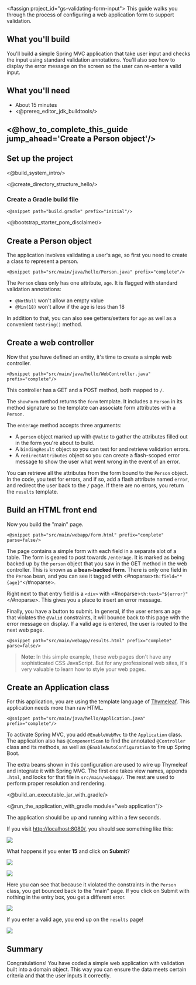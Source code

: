 <#assign project_id="gs-validating-form-input">
This guide walks you through the process of configuring a web application form to support validation.

What you'll build
-----------------

You'll build a simple Spring MVC application that take user input and checks the input using standard validation annotations. You'll also see how to display the error message on the screen so the user can re-enter a valid input.


What you'll need
----------------

 - About 15 minutes
 - <@prereq_editor_jdk_buildtools/>


## <@how_to_complete_this_guide jump_ahead='Create a Person object'/>


<a name="scratch"></a>
Set up the project
------------------

<@build_system_intro/>

<@create_directory_structure_hello/>

### Create a Gradle build file

    <@snippet path="build.gradle" prefix="initial"/>

<@bootstrap_starter_pom_disclaimer/>


<a name="initial"></a>
Create a Person object
------------------------
The application involves validating a user's age, so first you need to create a class to represent a person.

    <@snippet path="src/main/java/hello/Person.java" prefix="complete"/>
    
The `Person` class only has one attribute, `age`. It is flagged with standard validation annotations:
- `@NotNull` won't allow an empty value
- `@Min(18)` won't allow if the age is less than 18

In addition to that, you can also see getters/setters for `age` as well as a convenient `toString()` method.


Create a web controller
-------------------------
Now that you have defined an entity, it's time to create a simple web controller.

    <@snippet path="src/main/java/hello/WebController.java" prefix="complete"/>

This controller has a GET and a POST method, both mapped to `/`. 

The `showForm` method returns the `form` template. It includes a `Person` in its method signature so the template can associate form attributes with a `Person`.

The `enterAge` method accepts three arguments:
- A `person` object marked up with `@Valid` to gather the attributes filled out in the form you're about to build.
- A `bindingResult` object so you can test for and retrieve validation errors. 
- A `redirectAttributes` object so you can create a flash-scoped error message to show the user what went wrong in the event of an error.

You can retrieve all the attributes from the form bound to the `Person` object. In the code, you test for errors, and if so, add a flash attribute named `error`, and redirect the user back to the `/` page. If there are no errors, you return the `results` template.


Build an HTML front end
--------------------------
Now you build the "main" page.

    <@snippet path="src/main/webapp/form.html" prefix="complete" parse=false/>
  
The page contains a simple form with each field in a separate slot of a table. The form is geared to post towards `/enterAge`. It is marked as being backed up by the `person` object that you saw in the GET method in the web controller. This is known as a **bean-backed form**. There is only one field in the `Person` bean, and you can see it tagged with <#noparse>`th:field="*{age}"`</#noparse>.

Right next to that entry field is a `<div>` with <#noparse>`th:text="${error}"`</#noparse>. This gives you a place to insert an error message.

Finally, you have a button to submit. In general, if the user enters an age that violates the `@Valid` constraints, it will bounce back to this page with the error message on display. If a valid age is entered, the user is routed to the next web page.

    <@snippet path="src/main/webapp/results.html" prefix="complete" parse=false/>
    
> **Note:** In this simple example, these web pages don't have any sophisticated CSS JavaScript. But for any professional web sites, it's very valuable to learn how to style your web pages.


Create an Application class
---------------------------
For this application, you are using the template language of [Thymeleaf](http://www.thymeleaf.org/doc/html/Thymeleaf-Spring3.html). This application needs more than raw HTML.

    <@snippet path="src/main/java/hello/Application.java" prefix="complete"/>
    
To activate Spring MVC, you add `@EnableWebMvc` to the `Application` class. The application also has `@ComponentScan` to find the annotated `@Controller` class and its methods, as well as `@EnableAutoConfiguration` to fire up Spring Boot.

The extra beans shown in this configuration are used to wire up Thymeleaf and integrate it with Spring MVC. The first one takes view names, appends `.html`, and looks for that file in `src/main/webapp/`.  The rest are used to perform proper resolution and rendering.


<@build_an_executable_jar_with_gradle/>


<@run_the_application_with_gradle module="web application"/>

The application should be up and running within a few seconds.

If you visit <http://localhost:8080/>, you should see something like this:

![](images/valid-01.png)

What happens if you enter **15** and click on **Submit**?

![](images/valid-02.png)

![](images/valid-03.png)

Here you can see that because it violated the constraints in the `Person` class, you get bounced back to the "main" page. If you click on Submit with nothing in the entry box, you get a different error.

![](images/valid-04.png)

If you enter a valid age, you end up on the `results` page!

![](images/valid-05.png)


Summary
-------

Congratulations! You have coded a simple web application with validation built into a domain object. This way you can ensure the data meets certain criteria and that the user inputs it correctly.
